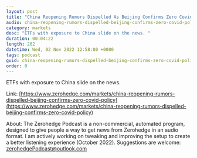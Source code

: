 ```yaml
---
layout: post
title: "China Reopening Rumors Dispelled As Beijing Confirms Zero Covid Policy "
audio: china-reopening-rumors-dispelled-beijing-confirms-zero-covid-policy-0
category: markets
desc: "ETFs with exposure to China slide on the news. "
duration: 00:04:22
length: 262
datetime: Wed, 02 Nov 2022 12:58:00 +0000
tags: podcast
guid: china-reopening-rumors-dispelled-beijing-confirms-zero-covid-policy-0
order: 0
---
```

ETFs with exposure to China slide on the news. 

Link: [https://www.zerohedge.com/markets/china-reopening-rumors-dispelled-beijing-confirms-zero-covid-policy](https://www.zerohedge.com/markets/china-reopening-rumors-dispelled-beijing-confirms-zero-covid-policy)

About: The Zerohedge Podcast is a non-commercial, automated program, designed to give people a way to get news from Zerohedge in an audio format.  I am actively working on tweaking and improving the setup to create a better listening experience (October 2022).  Suggestions are welcome: [zerohedgePodcast@outlook.com](mailto:zerohedgePodcast@outlook.com)